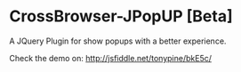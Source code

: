 CrossBrowser-JPopUP [Beta] 
===================

A JQuery Plugin for show popups with a better experience.

Check the demo on: http://jsfiddle.net/tonypine/bkE5c/
